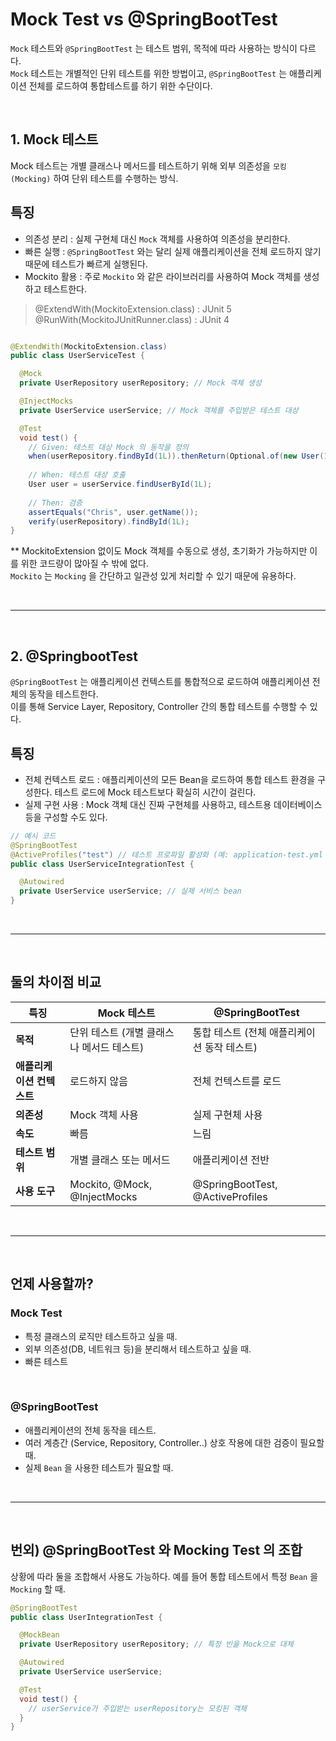 # Mock Test vs @SpringBootTest

`Mock` 테스트와 `@SpringBootTest` 는 테스트 범위, 목적에 따라 사용하는 방식이 다르다. <br/>
`Mock` 테스트는 개별적인 단위 테스트를 위한 방법이고, `@SpringBootTest` 는 애플리케이션 전체를 로드하여 통합테스트를 하기 위한 수단이다.

<br/>

## 1. Mock 테스트
Mock 테스트는 개별 클래스나 메서드를 테스트하기 위해 외부 의존성을 `모킹(Mocking)` 하여 단위 테스트를 수행하는 방식.

특징
---
- 의존성 분리 : 실제 구현체 대신 `Mock`  객체를 사용하여 의존성을 분리한다.
- 빠른 실행 : `@SpringBootTest` 와는 달리 실제 애플리케이션을 전체 로드하지 않기 때문에 테스트가 빠르게 실행된다.
- Mockito 활용 : 주로 `Mockito` 와 같은 라이브러리를 사용하여 Mock 객체를 생성하고 테스트한다.

> @ExtendWith(MockitoExtension.class) : JUnit 5 <br/>
> @RunWith(MockitoJUnitRunner.class) : JUnit 4 <br/>

```java

@ExtendWith(MockitoExtension.class)
public class UserServiceTest {

  @Mock
  private UserRepository userRepository; // Mock 객체 생성

  @InjectMocks
  private UserService userService; // Mock 객체를 주입받은 테스트 대상

  @Test
  void test() {
    // Given: 테스트 대상 Mock 의 동작을 정의
    when(userRepository.findById(1L)).thenReturn(Optional.of(new User(1L, "John")));
    
    // When: 테스트 대상 호출
    User user = userService.findUserById(1L);
    
    // Then: 검증
    assertEquals("Chris", user.getName());
    verify(userRepository).findById(1L);
}

```


** MockitoExtension 없이도 Mock 객체를 수동으로 생성, 초기화가 가능하지만 이를 위한 코드량이 많아질 수 밖에 없다. <br/>
`Mockito` 는 `Mocking` 을 간단하고 일관성 있게 처리할 수 있기 때문에 유용하다.


<br/>

---

<br/>

## 2. @SpringbootTest

`@SpringBootTest` 는 애플리케이션 컨텍스트를 통합적으로 로드하여 애플리케이션 전체의 동작을 테스트한다. <br/>
이를 통해 Service Layer, Repository, Controller 간의 통합 테스트를 수행할 수 있다.

특징
---
- 전체 컨텍스트 로드 : 애플리케이션의 모든 Bean을 로드하여 통합 테스트 환경을 구성한다. 테스트 로드에 Mock 테스트보다 확실히 시간이 걸린다.
- 실제 구현 사용 : Mock 객체 대신 진짜 구현체를 사용하고, 테스트용 데이터베이스 등을 구성할 수도 있다.

```java
// 예시 코드 
@SpringBootTest
@ActiveProfiles("test") // 테스트 프로파일 활성화 (예: application-test.yml 사용)
public class UserServiceIntegrationTest {

  @Autowired
  private UserService userService; // 실제 서비스 bean
}
```

<br/>

---

<br/>

## 둘의 차이점 비교

| **특징**               | **Mock 테스트**                                  | **@SpringBootTest**                            |
|------------------------|-----------------------------------------------|-----------------------------------------------|
| **목적**               | 단위 테스트 (개별 클래스나 메서드 테스트)         | 통합 테스트 (전체 애플리케이션 동작 테스트)      |
| **애플리케이션 컨텍스트** | 로드하지 않음                                    | 전체 컨텍스트를 로드                           |
| **의존성**             | Mock 객체 사용                                   | 실제 구현체 사용                                |
| **속도**               | 빠름                                           | 느림                                           |
| **테스트 범위**         | 개별 클래스 또는 메서드                         | 애플리케이션 전반                              |
| **사용 도구**          | Mockito, @Mock, @InjectMocks                   | @SpringBootTest, @ActiveProfiles               |

<br/>

---

<br/>

## 언제 사용할까?
### Mock Test
- 특정 클래스의 로직만 테스트하고 싶을 때.
- 외부 의존성(DB, 네트워크 등)을 분리해서 테스트하고 싶을 때.
- 빠른 테스트

<br/>

### @SpringBootTest
- 애플리케이션의 전체 동작을 테스트.
- 여러 계층간 (Service, Repository, Controller..) 상호 작용에 대한 검증이 필요할 때.
- 실제 `Bean` 을 사용한 테스트가 필요할 때.

<br/>

---

<br/>



번외) @SpringBootTest 와 Mocking Test 의 조합
---
상황에 따라 둘을 조합해서 사용도 가능하다. 예를 들어 통합 테스트에서 특정 `Bean` 을 `Mocking` 할 때.

```java
@SpringBootTest
public class UserIntegrationTest {

  @MockBean
  private UserRepository userRepository; // 특정 빈을 Mock으로 대체

  @Autowired
  private UserService userService;

  @Test
  void test() {
    // userService가 주입받는 userRepository는 모킹된 객체
  }
}
```
